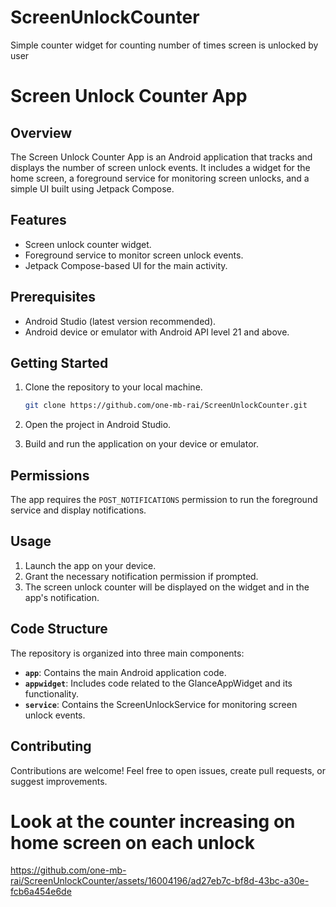 # ScreenUnlockCounter
 Simple counter widget for counting number of times screen is unlocked by user

# Screen Unlock Counter App

## Overview

The Screen Unlock Counter App is an Android application that tracks and displays the number of screen unlock events. It includes a widget for the home screen, a foreground service for monitoring screen unlocks, and a simple UI built using Jetpack Compose.

## Features

- Screen unlock counter widget.
- Foreground service to monitor screen unlock events.
- Jetpack Compose-based UI for the main activity.

## Prerequisites

- Android Studio (latest version recommended).
- Android device or emulator with Android API level 21 and above.

## Getting Started

1. Clone the repository to your local machine.

    ```bash
    git clone https://github.com/one-mb-rai/ScreenUnlockCounter.git
    ```

2. Open the project in Android Studio.

3. Build and run the application on your device or emulator.

## Permissions

The app requires the `POST_NOTIFICATIONS` permission to run the foreground service and display notifications.

## Usage

1. Launch the app on your device.
2. Grant the necessary notification permission if prompted.
3. The screen unlock counter will be displayed on the widget and in the app's notification.

## Code Structure

The repository is organized into three main components:

- **`app`**: Contains the main Android application code.
- **`appwidget`**: Includes code related to the GlanceAppWidget and its functionality.
- **`service`**: Contains the ScreenUnlockService for monitoring screen unlock events.

## Contributing

Contributions are welcome! Feel free to open issues, create pull requests, or suggest improvements.


# Look at the counter increasing on home screen on each unlock
https://github.com/one-mb-rai/ScreenUnlockCounter/assets/16004196/ad27eb7c-bf8d-43bc-a30e-fcb6a454e6de

